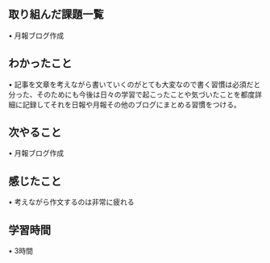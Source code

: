 ## 取り組んだ課題一覧
• 月報ブログ作成

## わかったこと
• 記事を文章を考えながら書いていくのがとても大変なので書く習慣は必須だと分った、そのためにも今後は日々の学習で起こったことや気づいたことを都度詳細に記録してそれを日報や月報その他のブログにまとめる習慣をつける。


## 次やること
• 月報ブログ作成

## 感じたこと
• 考えながら作文するのは非常に疲れる


## 学習時間
• 3時間